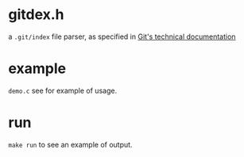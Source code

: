 # gitdex.h

a `.git/index` file parser, 
as specified in [Git's technical documentation](https://github.com/git/git/blob/master/Documentation/technical/index-format.txt)

# example

`demo.c` see for example of usage.

# run

`make run` to see an example of output.

